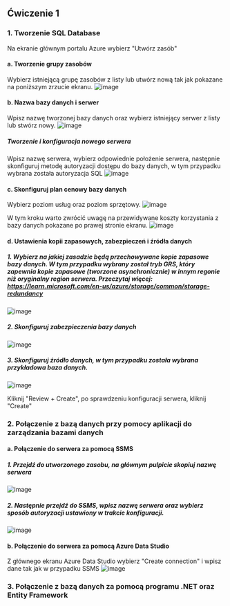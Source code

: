 ## Ćwiczenie 1

### 1. Tworzenie SQL Database
   Na ekranie głównym portalu Azure wybierz "Utwórz zasób"
   #### a. Tworzenie grupy zasobów
   Wybierz istniejącą grupę zasobów z listy lub utwórz nową tak jak pokazane na poniższym zrzucie ekranu.
   ![image](https://github.com/user-attachments/assets/dbe6a146-a25d-462a-8114-d887b81e3b5a)

   #### b. Nazwa bazy danych i serwer
   Wpisz nazwę tworzonej bazy danych oraz wybierz istniejący serwer z listy lub stwórz nowy.
   ![image](https://github.com/user-attachments/assets/c316a6ad-7233-4fed-80ff-6b74447f9715)

   ##### Tworzenie i konfiguracja nowego serwera
   Wpisz nazwę serwera, wybierz odpowiednie położenie serwera, następnie skonfiguruj metodę autoryzacji dostępu do bazy danych, w tym przypadku wybrana została autoryzacja SQL
   ![image](https://github.com/user-attachments/assets/459cda87-4e63-4a39-ba49-7fb796d93ccf)

   #### c. Skonfiguruj plan cenowy bazy danych
   Wybierz poziom usług oraz poziom sprzętowy.
   ![image](https://github.com/user-attachments/assets/499699c7-2e5b-4293-9f34-19d815727cba)

   W tym kroku warto zwrócić uwagę na przewidywane koszty korzystania z bazy danych pokazane po prawej stronie ekranu.
   ![image](https://github.com/user-attachments/assets/97a85764-c621-4098-86ef-ae9cc985ff3d)

   #### d. Ustawienia kopii zapasowych, zabezpieczeń i źródła danych
   ##### 1. Wybierz na jakiej zasadzie będą przechowywane kopie zapasowe bazy danych. W tym przypadku wybrany został tryb GRS, który zapewnia kopie zapasowe (tworzone asynchronicznie) w innym regonie niż oryginalny region serwera. Przeczytaj więcej: https://learn.microsoft.com/en-us/azure/storage/common/storage-redundancy
   ![image](https://github.com/user-attachments/assets/aba8a64f-0134-43e3-a584-0748fce84b73)

   ##### 2. Skonfiguruj zabezpieczenia bazy danych
   ![image](https://github.com/user-attachments/assets/a3ea05fd-c319-43fd-9eb4-ea7d6de221de)



   ##### 3. Skonfiguruj źródło danych, w tym przypadku została wybrana przykładowa baza danych.
   ![image](https://github.com/user-attachments/assets/138f1551-b52b-4ed6-a40c-5041392f0de0)


   Kliknij "Review + Create", po sprawdzeniu konfiguracji serwera, kliknij "Create"

   ### 2. Połączenie z bazą danych przy pomocy aplikacji do zarządzania bazami danych

   #### a. Połączenie do serwera za pomocą SSMS
   ##### 1. Przejdź do utworzonego zasobu, na głównym pulpicie skopiuj nazwę serwera
   ![image](https://github.com/user-attachments/assets/86c17edc-fbdc-4b9b-a6c4-2cc5cb803443)

   ##### 2. Następnie przejdź do SSMS, wpisz nazwę serwera oraz wybierz sposób autoryzacji ustawiony w trakcie konfiguracji.
   ![image](https://github.com/user-attachments/assets/9c893845-2b3d-412c-a6a0-b0e83598a95b)

   #### b. Połączenie do serwera za pomocą Azure Data Studio
   Z głównego ekranu Azure Data Studio wybierz "Create connection" i wpisz dane tak jak w przypadku SSMS
   ![image](https://github.com/user-attachments/assets/89eddab0-3f5b-4c7b-bce6-fee67dc74a16)

   ### 3. Połączenie z bazą danych za pomocą programu .NET oraz Entity Framework
   




